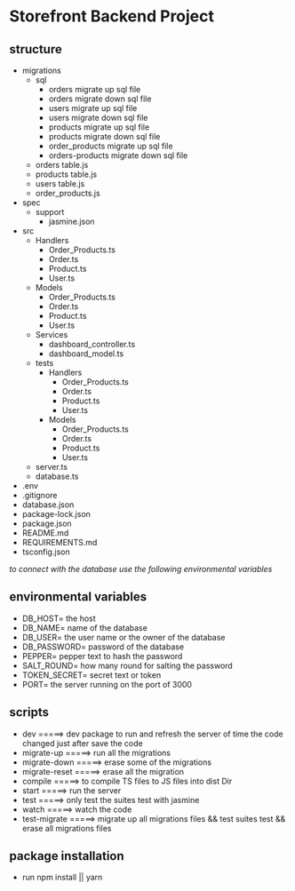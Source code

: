 # Storefront Backend Project

## **structure**
* migrations
  - sql
    * orders migrate up sql file
    * orders migrate down sql file
    * users migrate up sql file
    * users migrate down sql file
    * products migrate up sql file
    * products migrate down sql file
    * order_products migrate up sql file
    * orders-products migrate down sql file
  - orders table.js
  - products table.js
  - users table.js
  - order_products.js
* spec
  - support
    * jasmine.json
* src 
  - Handlers
    * Order_Products.ts
    * Order.ts
    * Product.ts
    * User.ts
  - Models
    * Order_Products.ts
    * Order.ts
    * Product.ts
    * User.ts
  - Services
    * dashboard_controller.ts
    * dashboard_model.ts
  - tests
    * Handlers
      - Order_Products.ts
      - Order.ts
      - Product.ts
      - User.ts
    * Models
      - Order_Products.ts
      - Order.ts
      - Product.ts
      - User.ts
  - server.ts
  - database.ts
* .env
* .gitignore
* database.json
* package-lock.json
* package.json
* README.md
* REQUIREMENTS.md
* tsconfig.json

*to connect with the database use the following environmental variables*
## **environmental variables**
- DB_HOST= the host 
- DB_NAME= name of the database
- DB_USER= the user name or the owner of the database
- DB_PASSWORD= password of the database
- PEPPER= pepper text to hash the password
- SALT_ROUND= how many round for salting the password
- TOKEN_SECRET= secret text or token
- PORT= the server running on the port of 3000

## **scripts**
- dev             =====> dev package to run and refresh the server of time the code changed just after save the code
- migrate-up      =====> run all the migrations 
- migrate-down    =====> erase some of the migrations
- migrate-reset   =====> erase all the migration
- compile         =====> to compile TS files to JS files into dist Dir
- start           =====> run the server
- test            =====> only test the suites test with jasmine
- watch           =====> watch the code 
- test-migrate    =====> migrate up all migrations files && test suites test && erase all migrations files

## **package installation**
- run npm install || yarn 